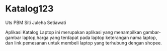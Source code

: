# Katalog123
Uts PBM Siti Juleha Setiawati

Aplikasi Katalog Laptop ini merupakan aplikasi yang menampilkan gambar-gambar laptop,harga yang terdapat pada laptop
keterangan nama laptop, dan link pemesanan untuk membeli laptop yang terhubung dengan shopee.
